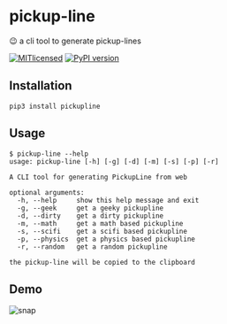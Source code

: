 # pickup-line
:wink: a cli tool to generate pickup-lines

[![MITlicensed](https://img.shields.io/badge/license-MIT-blue.svg)](https://raw.githubusercontent.com/prdpx7/pickup-line/master/LICENSE)
[![PyPI version](https://badge.fury.io/py/pickupline.svg)](https://badge.fury.io/py/pickupline)

## Installation
```
pip3 install pickupline
```
## Usage
```
$ pickup-line --help
usage: pickup-line [-h] [-g] [-d] [-m] [-s] [-p] [-r]

A CLI tool for generating PickupLine from web

optional arguments:
  -h, --help     show this help message and exit
  -g, --geek     get a geeky pickupline
  -d, --dirty    get a dirty pickupline
  -m, --math     get a math based pickupline
  -s, --scifi    get a scifi based pickupline
  -p, --physics  get a physics based pickupline
  -r, --random   get a random pickupline

the pickup-line will be copied to the clipboard
```
## Demo
<img src="https://i.imgur.com/QhSY9md.png" alt="snap">
